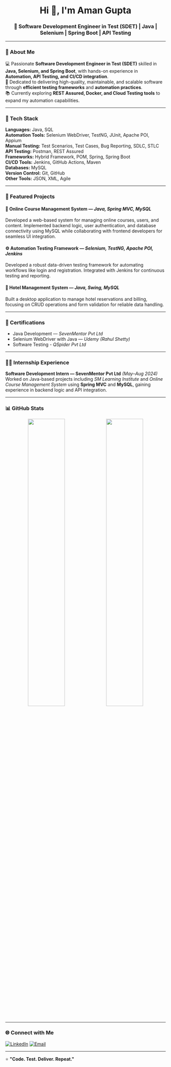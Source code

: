 <h1 align="center">Hi 👋, I'm Aman Gupta</h1>
<h3 align="center">🚀 Software Development Engineer in Test (SDET) | Java | Selenium | Spring Boot | API Testing</h3>

---

### 💫 About Me  
💻 Passionate **Software Development Engineer in Test (SDET)** skilled in **Java, Selenium, and Spring Boot**, with hands-on experience in **Automation, API Testing, and CI/CD integration**.  
🎯 Dedicated to delivering high-quality, maintainable, and scalable software through **efficient testing frameworks** and **automation practices**.  
📚 Currently exploring **REST Assured, Docker, and Cloud Testing tools** to expand my automation capabilities.  

---

### 🧩 Tech Stack  
**Languages:** Java, SQL  
**Automation Tools:** Selenium WebDriver, TestNG, JUnit, Apache POI, Appium  
**Manual Testing:** Test Scenarios, Test Cases, Bug Reporting, SDLC, STLC  
**API Testing:** Postman, REST Assured  
**Frameworks:** Hybrid Framework, POM, Spring, Spring Boot  
**CI/CD Tools:** Jenkins, GitHub Actions, Maven  
**Databases:** MySQL  
**Version Control:** Git, GitHub  
**Other Tools:** JSON, XML, Agile  

---

### 🧪 Featured Projects  

#### 🧠 Online Course Management System — *Java, Spring MVC, MySQL*  
Developed a web-based system for managing online courses, users, and content. Implemented backend logic, user authentication, and database connectivity using MySQL while collaborating with frontend developers for seamless UI integration.  


#### ⚙️ Automation Testing Framework — *Selenium, TestNG, Apache POI, Jenkins*  
Developed a robust data-driven testing framework for automating workflows like login and registration. Integrated with Jenkins for continuous testing and reporting.  


#### 🏨 Hotel Management System — *Java, Swing, MySQL*  
Built a desktop application to manage hotel reservations and billing, focusing on CRUD operations and form validation for reliable data handling.  

---

### 🏅 Certifications  
- Java Development — *SevenMentor Pvt Ltd*  
- Selenium WebDriver with Java — *Udemy (Rahul Shetty)*
- Software Testing - *QSpider Pvt Ltd*

---

### 🧑‍💻 Internship Experience  

**Software Development Intern — SevenMentor Pvt Ltd** *(May–Aug 2024)*  
Worked on Java-based projects including *SM Learning Institute* and *Online Course Management System* using **Spring MVC** and **MySQL**, gaining experience in backend logic and API integration.

---

### 📊 GitHub Stats  
<p align="center">
  <img width="48%" src="https://github-readme-stats.vercel.app/api?username=aman-gupta-aman8888&show_icons=true&theme=tokyonight" />
  <img width="48%" src="https://github-readme-streak-stats.herokuapp.com/?user=aman-gupta-aman8888&theme=tokyonight" />
</p>

---

### 🌐 Connect with Me  
<p align="left">
<a href="[https://www.linkedin.com/in/aman-gupta224]" target="_blank"><img src="https://img.shields.io/badge/LinkedIn-blue?style=for-the-badge&logo=linkedin" alt="LinkedIn"/></a>
<a href="mailto:amankrgupta888@gmail.com"><img src="https://img.shields.io/badge/Gmail-red?style=for-the-badge&logo=gmail" alt="Email"/></a>
</p>

---

⭐ **"Code. Test. Deliver. Repeat."**  
